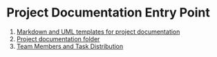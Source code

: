 # Project Documentation Entry Point #

1. [Markdown and UML templates for project documentation]((template-files))
2. [Project documentation folder](system-documentation)
3. [Team Members and Task Distribution](Sprint%201/Global_Artifacts/TeamMembersAndTasks.md)
